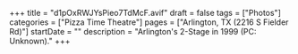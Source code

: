 +++
title = "d1pOxRWJYsPieo7TdMcF.avif"
draft = false
tags = ["Photos"]
categories = ["Pizza Time Theatre"]
pages = ["Arlington, TX (2216 S Fielder Rd)"]
startDate = ""
description = "Arlington's 2-Stage in 1999 (PC: Unknown)."
+++
